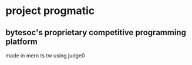 # project progmatic
## bytesoc's proprietary competitive programming platform 

made in mern ts tw using judge0